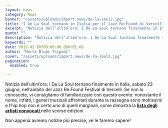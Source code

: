 ```yaml
---
layout: news
category: News
banner: "/assets/uploads/import.news/de-la-soul2.jpg"
title: "I De La Soul tornano in Italia per il Jazz Re:Found di Vercelli"
excerpt: "Notizia dell’ultim’ora: i De La Soul tornano finalmente in Italia, sabato 23 giugno, nell’ambito del Jazz Re:Found Festival di Vercelli. Se non lo conoscete, vi consigliamo di familiarizzare con questo evento: nonostante il nome, infatti, i generi musicali affrontati durante la rassegna sono moltissimi e l’hip hop non è certo uno di quelli marginali, come [&hellip"
quote: ""
description: "Notizia dell’ultim’ora: i De La Soul tornano finalmente in Italia, sabato 23 giugno, nell’ambito del Jazz Re:Found Festival di Vercelli. Se non lo conoscete, vi consigliamo di familiarizzare con questo evento: nonostante il nome, infatti, i generi musicali affrontati durante la rassegna sono moltissimi e l’hip hop non è certo uno di quelli marginali, come [&hellip"
keywords: ""
date: 2012-02-20T00:00:00.000+01:00
author: "Marta Blumi Tripodi"
cover: "/assets/uploads/import.news/de-la-soul2.jpg"
pagination:
  enabled: true

---
```


Notizia dell’ultim’ora: i De La Soul tornano finalmente in Italia, sabato 23 giugno, nell’ambito del Jazz Re:Found Festival di Vercelli. Se non lo conoscete, vi consigliamo di familiarizzare con questo evento: nonostante il nome, infatti, i generi musicali affrontati durante la rassegna sono moltissimi e l’hip hop non è certo uno di quelli marginali, come dimostra la [**lista degli artisti convocati** ](http://www.jazzrefound.com/web2011/jazzrefound-artists-2008-2011/ "http://www.jazzrefound.com/web2011/jazzrefound-artists-2008-2011/")nelle scorse edizioni.

Non appena avremo notizie più precise, ve le faremo sapere!